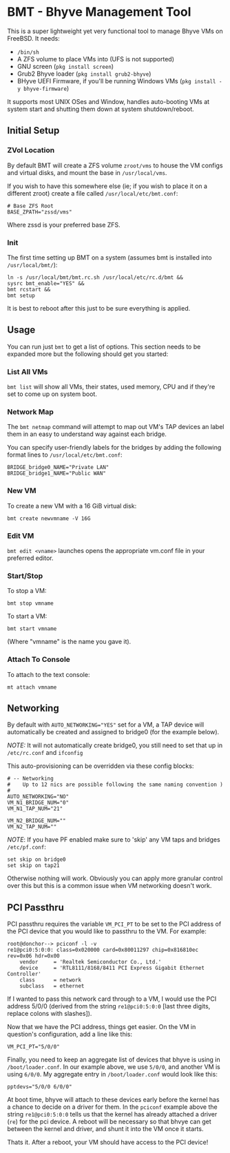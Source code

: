 # BMT - Bhyve Management Tool

This is a super lightweight yet very functional tool to manage Bhyve VMs on FreeBSD.  It needs:

* `/bin/sh`
* A ZFS volume to place VMs into (UFS is not supported)
* GNU screen (`pkg install screen`)
* Grub2 Bhyve loader (`pkg install grub2-bhyve`)
* BHyve UEFI Firmware, if you'll be running Windows VMs (`pkg install -y bhyve-firmware`)

It supports most UNIX OSes and Window,  handles auto-booting VMs at system start and shutting them down at system shutdown/reboot.

## Initial Setup

### ZVol Location

By default BMT will create a ZFS volume `zroot/vms` to house the VM configs and virtual disks, and mount the base in `/usr/local/vms`.

If you wish to have this somewhere else (ie; if you wish to place it on a different zroot) create a file called `/usr/local/etc/bmt.conf`:

```
# Base ZFS Root
BASE_ZPATH="zssd/vms" 
```

Where zssd is your preferred base ZFS.

### Init

The first time setting up BMT on a system (assumes bmt is installed into `/usr/local/bmt/`):

```
ln -s /usr/local/bmt/bmt.rc.sh /usr/local/etc/rc.d/bmt &&
sysrc bmt_enable="YES" &&
bmt rcstart &&
bmt setup
```

It is best to reboot after this just to be sure everything is applied.

## Usage

You can run just `bmt` to get a list of options.  This section needs to be expanded more but the following should get you started:

### List All VMs

`bmt list` will show all VMs, their states, used memory, CPU and if they're set to come up on system boot.

### Network Map

The `bmt netmap` command will attempt to map out VM's TAP devices an label them in an easy to understand way against each bridge.

You can specify user-friendly labels for the bridges by adding the following format lines to `/usr/local/etc/bmt.conf`:

```
BRIDGE_bridge0_NAME="Private LAN"
BRIDGE_bridge1_NAME="Public WAN"
```

### New VM

To create a new VM with a 16 GiB virtual disk:

```
bmt create newvmname -V 16G
```

### Edit VM

`bmt edit <vname>` launches opens the appropriate vm.conf file in your preferred editor.

### Start/Stop

To stop a VM:

`bmt stop vmname`

To start a VM:

`bmt start vmname`

(Where "vmname" is the name you gave it).

### Attach To Console

To attach to the text console:

`mt attach vmname`

## Networking

By default with `AUTO_NETWORKING="YES"` set for a VM, a TAP device will automatically be created and assigned to bridge0 (for the example below).

*NOTE:* It will not automatically create bridge0, you still need to set that up in `/etc/rc.conf` and `ifconfig`

This auto-provisioning can be overridden via these config blocks:

```
# -- Networking
#    Up to 12 nics are possible following the same naming convention )
#
AUTO_NETWORKING="NO" 
VM_N1_BRIDGE_NUM="0" 
VM_N1_TAP_NUM="21" 

VM_N2_BRIDGE_NUM="" 
VM_N2_TAP_NUM="" 
```

*NOTE*:  If you have PF enabled make sure to 'skip' any VM taps and bridges `/etc/pf.conf`:

```
set skip on bridge0
set skip on tap21
```

Otherwise nothing will work.  Obviously you can apply more granular control over this but this is a common issue when VM networking doesn't work.

## PCI Passthru

PCI passthru requires the variable `VM_PCI_PT` to be set to the PCI address of the PCI device that you would like to passthru to the VM. For example:
```
root@donchor--> pciconf -l -v
re1@pci0:5:0:0:	class=0x020000 card=0x80011297 chip=0x816810ec rev=0x06 hdr=0x00
    vendor     = 'Realtek Semiconductor Co., Ltd.'
    device     = 'RTL8111/8168/8411 PCI Express Gigabit Ethernet Controller'
    class      = network
    subclass   = ethernet
```

If I wanted to pass this network card through to a VM, I would use the PCI address 5/0/0 (derived from the string `re1@pci0:5:0:0` [last three digits, replace colons with slashes]).

Now that we have the PCI address, things get easier. On the VM in question's configuration, add a line like this:
```
VM_PCI_PT="5/0/0"
```

Finally, you need to keep an aggregate list of devices that bhyve is using in `/boot/loader.conf`. In our example above, we use `5/0/0`, and another VM is using `6/0/0`. My aggregate entry in `/boot/loader.conf` would look like this:
```
pptdevs="5/0/0 6/0/0"
```

At boot time, bhyve will attach to these devices early before the kernel has a chance to decide on a driver for them. In the `pciconf` example above the string `re1@pci0:5:0:0` tells us that the kernel has already attached a driver (`re`) for the pci device. A reboot will be necessary so that bhvye can get between the kernel and driver, and shunt it into the VM once it starts.

Thats it. After a reboot, your VM should have access to the PCI device!
